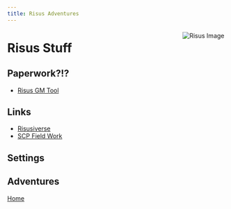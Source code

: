 ```yaml
---
title: Risus Adventures
---
```

<link rel="stylesheet" href="https://use.fontawesome.com/releases/v5.8.2/css/all.css" integrity="sha384-oS3vJWv+0UjzBfQzYUhtDYW+Pj2yciDJxpsK1OYPAYjqT085Qq/1cq5FLXAZQ7Ay" crossorigin="anonymous">
<style> .sideimg {float:right; margin: 5px;}</style>

<span class="sideimg">![Risus Image](http://www.risusiverse.com/_/rsrc/1352864655264/home/We%20need%20you.png)</span>


# Risus Stuff
## Paperwork?!?
- [Risus GM Tool](./RisusGMTool)

## Links
- [Risusiverse](http://www.risusiverse.com/)
- [SCP Field Work](http://scp-field-work.wikidot.com/start)

## Settings

## Adventures

<a href="/jasongames"><i class="fas fa-home"></i> Home</a>
